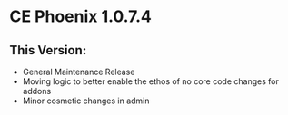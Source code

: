 # CE Phoenix 1.0.7.4
## This Version:
* General Maintenance Release
* Moving logic to better enable the ethos of no core code changes for addons
* Minor cosmetic changes in admin